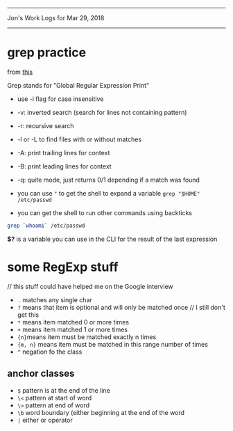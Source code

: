 *****************************************************************

Jon's Work Logs for Mar 29, 2018

*****************************************************************

# grep practice

from [this](http://opensourceforu.com/2012/06/beginners-guide-gnu-grep-basics-regular-expressions/)

Grep stands for "Global Regular Expression Print"

* use -i flag for case insensitive
* -v: inverted search (search for lines not containing pattern)
* -r: recursive search
* -l or -L to find files with or without matches
* -A: print trailing lines for context
* -B: print leading lines for context
* -q: quite mode, just returns 0/1 depending if a match was found

* you can use `"` to get the shell to expand a variable
`grep "$HOME" /etc/passwd`

* you can get the shell to run other commands using backticks

```bash
grep `whoami` /etc/passwd
```

**$?** is a variable you can use in the CLI for the result of the last expression

# some RegExp stuff
// this stuff could have helped me on the Google interview

* `.` matches any single char
* `?` means that item is optional and will only be matched once // I still don't get this
* `*` means item matched 0 or more times
* `+` means item matched 1 or more times
* `{n}`means item must be matched exactly n times
*  `{m, n}` means item must be matched in this range number of times
* `^` negation fo the class

## anchor classes
* `$` pattern is at the end of the line
* `\<` pattern at start of word
* `\>` pattern at end of word
* `\b` word boundary (either beginning at the end of the word
* `|` either or operator